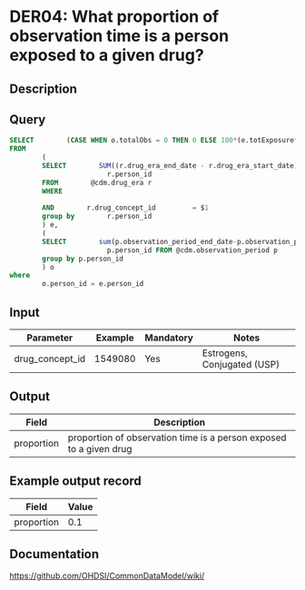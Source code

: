 <!---
Group:drug era
Name:DER04 What proportion of observation time is a person exposed to a given drug?
Author:Patrick Ryan
CDM Version: 5.3
-->

# DER04: What proportion of observation time is a person exposed to a given drug?

## Description

## Query
```sql
SELECT        (CASE WHEN o.totalObs = 0 THEN 0 ELSE 100*(e.totExposure*1.0/o.totalObs*1.0) END)::numeric as proportion
FROM
        (
        SELECT        SUM((r.drug_era_end_date - r.drug_era_start_date)*interval '1 day') AS totExposure,
                        r.person_id
        FROM        @cdm.drug_era r
        WHERE
             
        AND        r.drug_concept_id         = $1
        group by        r.person_id
        ) e,
        (
        SELECT        sum(p.observation_period_end_date-p.observation_period_start_date)*interval '1 day') AS totalObs,
                        p.person_id FROM @cdm.observation_period p
        group by p.person_id
        ) o
where
        o.person_id = e.person_id
```

## Input

|  Parameter |  Example |  Mandatory |  Notes |
| --- | --- | --- | --- |
| drug_concept_id | 1549080 | Yes | Estrogens, Conjugated (USP) |

## Output

|  Field |  Description |
| --- | --- |
| proportion | proportion of observation time is a person exposed to a given drug |

## Example output record

|  Field |  Value |
| --- | --- |
| proportion |  0.1 |

## Documentation
https://github.com/OHDSI/CommonDataModel/wiki/

